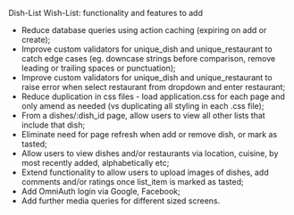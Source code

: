 Dish-List Wish-List: functionality and features to add

- Reduce database queries using action caching (expiring on add or create);
- Improve custom validators for unique_dish and unique_restaurant to catch edge cases (eg. downcase strings before comparison, remove leading or trailing spaces or punctuation);
- Improve custom validators for unique_dish and unique_restaurant to raise error when select restaurant from dropdown and enter restaurant;
- Reduce duplication in css files - load application.css for each page and only amend as needed (vs duplicating all styling in each .css file);
- From a dishes/:dish_id page, allow users to view all other lists that include that dish;
- Eliminate need for page refresh when add or remove dish, or mark as tasted;
- Allow users to view dishes and/or restaurants via location, cuisine, by most recently added, alphabetically etc;
- Extend functionality to allow users to upload images of dishes, add comments and/or ratings once list_item is marked as tasted;
- Add OmniAuth login via Google, Facebook;
- Add further media queries for different sized screens.
